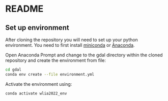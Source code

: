 # README

## Set up environment

After cloning the repository you will need to set up your python environment. You need to first install [miniconda](https://docs.conda.io/en/latest/miniconda.html) or [Anaconda](https://www.anaconda.com/products/individual).

Open Anaconda Prompt and change to the gdal directory within the cloned repository and create the environment from file:
```bash
cd gdal
conda env create --file environment.yml
```

Activate the environment using:
```bash
conda activate wlia2022_env
```
